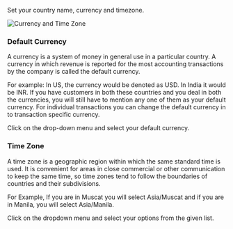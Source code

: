 Set your country name, currency and timezone.

![Currency and Time Zone](/assets/frappe_io/images/erpnext/wizard-step-3.png)

### Default Currency

A currency is a system of money in general use in a particular country. A currency in which revenue is reported for the most accounting transactions by the company is called the default currency.

For example: In US, the currency would be denoted as USD. In India it would be INR. If you have customers in both these countries and you deal in both the currencies, you will still have to mention any one of them as your default currency. For individual transactions you can change the default currency in to transaction specific currency.

Click on the drop-down menu and select your default currency.

### Time Zone

A time zone is a geographic region within which the same standard time is used. It is convenient for areas in close commercial or other communication to keep the same time, so time zones tend to follow the boundaries of countries and their subdivisions.

For Example, If you are in Muscat you will select Asia/Muscat and if you are in Manila, you will select Asia/Manila.

Click on the dropdown menu and select your options from the given list.
